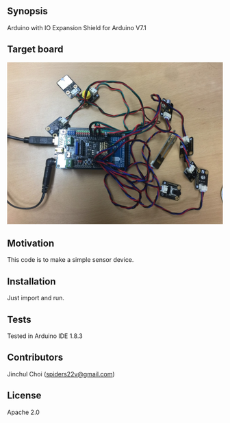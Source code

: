 ## Synopsis
Arduino with IO Expansion Shield for Arduino V7.1

## Target board
![Alt text](IO_exp.jpg)

## Motivation
This code is to make a simple sensor device.

## Installation
Just import and run.

## Tests
Tested in Arduino IDE 1.8.3

## Contributors
Jinchul Choi (spiders22v@gmail.com)

## License
Apache 2.0
